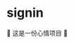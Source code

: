 # signin

🤣 这是一份心情项目 🤣

<!--
😁😂😃😄😆😅😉😊😋👍
👐
🤣😆😆😆😆
👐

😉😉
😉😉

Co-authored-by: biaov <biaov@qq.com>
Co-authored-by: biaov2017 <biao2017@qq.com>

git checkout -b feature/mood08

-->
